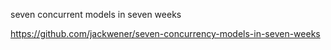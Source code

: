 seven concurrent models in seven weeks

https://github.com/jackwener/seven-concurrency-models-in-seven-weeks
